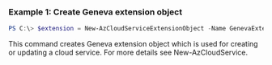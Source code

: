 ### Example 1: Create Geneva extension object
```powershell
PS C:\> $extension = New-AzCloudServiceExtensionObject -Name GenevaExtension -Publisher Microsoft.Azure.Geneva -Type GenevaMonitoringPaaS -TypeHandlerVersion "2.14.0.2"
```
This command creates Geneva extension object which is used for creating or updating a cloud service. For more details see New-AzCloudService.